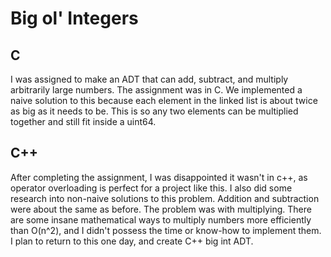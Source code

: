 # Big ol' Integers

## C
I was assigned to make an ADT that can add, subtract, and multiply arbitrarily large numbers. The assignment was in C.
We implemented a naive solution to this because each element in the linked list is about twice as big as it needs to be.
This is so any two elements can be multiplied together and still fit inside a uint64.
 
## C++
After completing the assignment, I was disappointed it wasn't in c++, as operator overloading is perfect for a project like this.
I also did some research into non-naive solutions to this problem. Addition and subtraction were about the same as before.
The problem was with multiplying. There are some insane mathematical ways to multiply numbers more efficiently than O(n^2), and
I didn't possess the time or know-how to implement them. I plan to return to this one day, and create C++ big int ADT.

